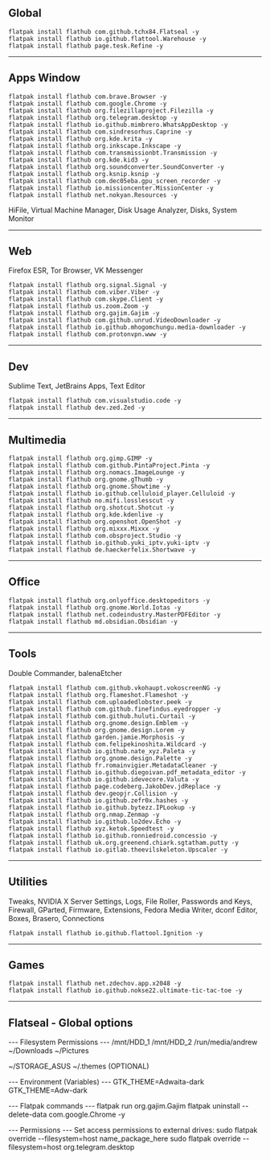 ## Global
```
flatpak install flathub com.github.tchx84.Flatseal -y
flatpak install flathub io.github.flattool.Warehouse -y
flatpak install flathub page.tesk.Refine -y
```
___

## Apps Window
```
flatpak install flathub com.brave.Browser -y
flatpak install flathub com.google.Chrome -y
flatpak install flathub org.filezillaproject.Filezilla -y
flatpak install flathub org.telegram.desktop -y
flatpak install flathub io.github.mimbrero.WhatsAppDesktop -y
flatpak install flathub com.sindresorhus.Caprine -y
flatpak install flathub org.kde.krita -y
flatpak install flathub org.inkscape.Inkscape -y
flatpak install flathub com.transmissionbt.Transmission -y
flatpak install flathub org.kde.kid3 -y
flatpak install flathub org.soundconverter.SoundConverter -y
flatpak install flathub org.ksnip.ksnip -y
flatpak install flathub com.dec05eba.gpu_screen_recorder -y
flatpak install flathub io.missioncenter.MissionCenter -y
flatpak install flathub net.nokyan.Resources -y
```
HiFile, Virtual Machine Manager, Disk Usage Analyzer, Disks, System Monitor

___

## Web
Firefox ESR, Tor Browser, VK Messenger
```
flatpak install flathub org.signal.Signal -y
flatpak install flathub com.viber.Viber -y
flatpak install flathub com.skype.Client -y
flatpak install flathub us.zoom.Zoom -y
flatpak install flathub org.gajim.Gajim -y
flatpak install flathub com.github.unrud.VideoDownloader -y
flatpak install flathub io.github.mhogomchungu.media-downloader -y
flatpak install flathub com.protonvpn.www -y
```
___

## Dev
Sublime Text, JetBrains Apps, Text Editor
```
flatpak install flathub com.visualstudio.code -y
flatpak install flathub dev.zed.Zed -y
```
___

## Multimedia
```
flatpak install flathub org.gimp.GIMP -y
flatpak install flathub com.github.PintaProject.Pinta -y
flatpak install flathub org.nomacs.ImageLounge -y
flatpak install flathub org.gnome.gThumb -y
flatpak install flathub org.gnome.Showtime -y
flatpak install flathub io.github.celluloid_player.Celluloid -y
flatpak install flathub no.mifi.losslesscut -y
flatpak install flathub org.shotcut.Shotcut -y
flatpak install flathub org.kde.kdenlive -y
flatpak install flathub org.openshot.OpenShot -y
flatpak install flathub org.mixxx.Mixxx -y
flatpak install flathub com.obsproject.Studio -y
flatpak install flathub io.github.yuki_iptv.yuki-iptv -y
flatpak install flathub de.haeckerfelix.Shortwave -y
```
___

## Office
```
flatpak install flathub org.onlyoffice.desktopeditors -y
flatpak install flathub org.gnome.World.Iotas -y
flatpak install flathub net.codeindustry.MasterPDFEditor -y
flatpak install flathub md.obsidian.Obsidian -y
```
___

## Tools
Double Commander, balenaEtcher
```
flatpak install flathub com.github.vkohaupt.vokoscreenNG -y
flatpak install flathub org.flameshot.Flameshot -y
flatpak install flathub com.uploadedlobster.peek -y
flatpak install flathub com.github.finefindus.eyedropper -y
flatpak install flathub com.github.huluti.Curtail -y
flatpak install flathub org.gnome.design.Emblem -y
flatpak install flathub org.gnome.design.Lorem -y
flatpak install flathub garden.jamie.Morphosis -y
flatpak install flathub com.felipekinoshita.Wildcard -y
flatpak install flathub io.github.nate_xyz.Paleta -y
flatpak install flathub org.gnome.design.Palette -y
flatpak install flathub fr.romainvigier.MetadataCleaner -y
flatpak install flathub io.github.diegoivan.pdf_metadata_editor -y
flatpak install flathub io.github.idevecore.Valuta -y
flatpak install flathub page.codeberg.JakobDev.jdReplace -y
flatpak install flathub dev.geopjr.Collision -y
flatpak install flathub io.github.zefr0x.hashes -y
flatpak install flathub io.github.bytezz.IPLookup -y
flatpak install flathub org.nmap.Zenmap -y
flatpak install flathub io.github.lo2dev.Echo -y
flatpak install flathub xyz.ketok.Speedtest -y
flatpak install flathub io.github.ronniedroid.concessio -y
flatpak install flathub uk.org.greenend.chiark.sgtatham.putty -y
flatpak install flathub io.gitlab.theevilskeleton.Upscaler -y
```
___

## Utilities
Tweaks, NVIDIA X Server Settings, Logs, File Roller, Passwords and Keys, Firewall, GParted, Firmware, Extensions, Fedora Media Writer, dconf Editor, Boxes, Brasero, Connections
```
flatpak install flathub io.github.flattool.Ignition -y
```
___

## Games
```
flatpak install flathub net.zdechov.app.x2048 -y
flatpak install flathub io.github.nokse22.ultimate-tic-tac-toe -y
```
___

## Flatseal - Global options

--- Filesystem Permissions ---
/mnt/HDD_1
/mnt/HDD_2
/run/media/andrew
~/Downloads
~/Pictures

~/STORAGE_ASUS
~/.themes (OPTIONAL)

--- Environment (Variables) ---
GTK_THEME=Adwaita-dark
GTK_THEME=Adw-dark

--- Flatpak commands ---
flatpak run org.gajim.Gajim
flatpak uninstall --delete-data com.google.Chrome -y

--- Permissions ---
Set access permissions to external drives:
sudo flatpak override --filesystem=host name_package_here
sudo flatpak override --filesystem=host org.telegram.desktop
